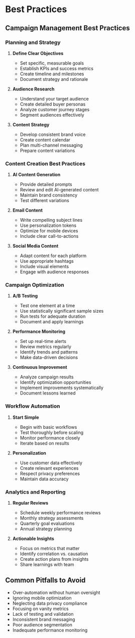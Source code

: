 
# Best Practices

## Campaign Management Best Practices

### Planning and Strategy
1. **Define Clear Objectives**
   - Set specific, measurable goals
   - Establish KPIs and success metrics
   - Create timeline and milestones
   - Document strategy and rationale

2. **Audience Research**
   - Understand your target audience
   - Create detailed buyer personas
   - Analyze customer journey stages
   - Segment audiences effectively

3. **Content Strategy**
   - Develop consistent brand voice
   - Create content calendar
   - Plan multi-channel messaging
   - Prepare content variations

### Content Creation Best Practices

1. **AI Content Generation**
   - Provide detailed prompts
   - Review and edit AI-generated content
   - Maintain brand consistency
   - Test different variations

2. **Email Content**
   - Write compelling subject lines
   - Use personalization tokens
   - Optimize for mobile devices
   - Include clear call-to-actions

3. **Social Media Content**
   - Adapt content for each platform
   - Use appropriate hashtags
   - Include visual elements
   - Engage with audience responses

### Campaign Optimization

1. **A/B Testing**
   - Test one element at a time
   - Use statistically significant sample sizes
   - Run tests for adequate duration
   - Document and apply learnings

2. **Performance Monitoring**
   - Set up real-time alerts
   - Review metrics regularly
   - Identify trends and patterns
   - Make data-driven decisions

3. **Continuous Improvement**
   - Analyze campaign results
   - Identify optimization opportunities
   - Implement improvements systematically
   - Document lessons learned

### Workflow Automation

1. **Start Simple**
   - Begin with basic workflows
   - Test thoroughly before scaling
   - Monitor performance closely
   - Iterate based on results

2. **Personalization**
   - Use customer data effectively
   - Create relevant experiences
   - Respect privacy preferences
   - Maintain data accuracy

### Analytics and Reporting

1. **Regular Reviews**
   - Schedule weekly performance reviews
   - Monthly strategy assessments
   - Quarterly goal evaluations
   - Annual strategy planning

2. **Actionable Insights**
   - Focus on metrics that matter
   - Identify correlation vs. causation
   - Create action plans from insights
   - Share learnings with team

## Common Pitfalls to Avoid

- Over-automation without human oversight
- Ignoring mobile optimization
- Neglecting data privacy compliance
- Focusing on vanity metrics
- Lack of testing and validation
- Inconsistent brand messaging
- Poor audience segmentation
- Inadequate performance monitoring
